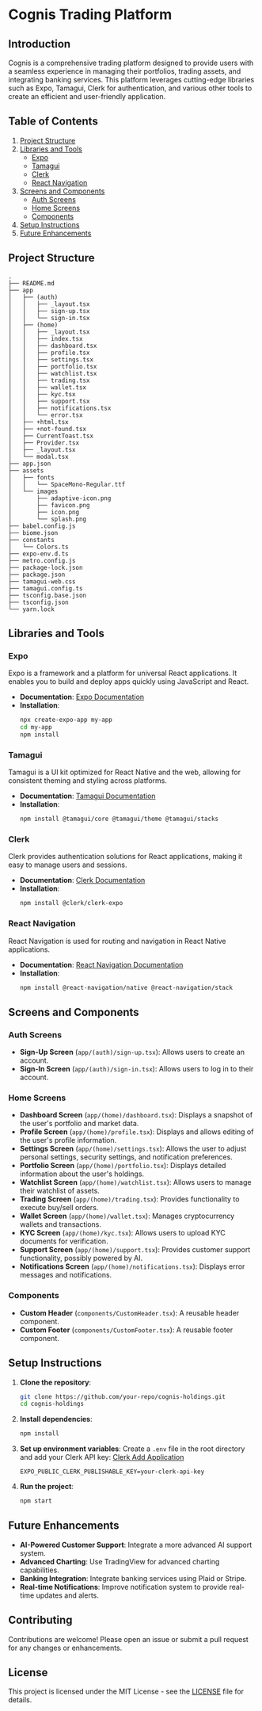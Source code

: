 # Cognis Trading Platform

## Introduction

Cognis is a comprehensive trading platform designed to provide users with a seamless experience in managing their portfolios, trading assets, and integrating banking services. This platform leverages cutting-edge libraries such as Expo, Tamagui, Clerk for authentication, and various other tools to create an efficient and user-friendly application.

## Table of Contents

1. [Project Structure](#project-structure)
2. [Libraries and Tools](#libraries-and-tools)
   - [Expo](#expo)
   - [Tamagui](#tamagui)
   - [Clerk](#clerk)
   - [React Navigation](#react-navigation)
3. [Screens and Components](#screens-and-components)
   - [Auth Screens](#auth-screens)
   - [Home Screens](#home-screens)
   - [Components](#components)
4. [Setup Instructions](#setup-instructions)
5. [Future Enhancements](#future-enhancements)

## Project Structure

```plaintext
.
├── README.md
├── app
│   ├── (auth)
│   │   ├── _layout.tsx
│   │   ├── sign-up.tsx
│   │   └── sign-in.tsx
│   ├── (home)
│   │   ├── _layout.tsx
│   │   ├── index.tsx
│   │   ├── dashboard.tsx
│   │   ├── profile.tsx
│   │   ├── settings.tsx
│   │   ├── portfolio.tsx
│   │   ├── watchlist.tsx
│   │   ├── trading.tsx
│   │   ├── wallet.tsx
│   │   ├── kyc.tsx
│   │   ├── support.tsx
│   │   ├── notifications.tsx
│   │   └── error.tsx
│   ├── +html.tsx
│   ├── +not-found.tsx
│   ├── CurrentToast.tsx
│   ├── Provider.tsx
│   ├── _layout.tsx
│   └── modal.tsx
├── app.json
├── assets
│   ├── fonts
│   │   └── SpaceMono-Regular.ttf
│   └── images
│       ├── adaptive-icon.png
│       ├── favicon.png
│       ├── icon.png
│       └── splash.png
├── babel.config.js
├── biome.json
├── constants
│   └── Colors.ts
├── expo-env.d.ts
├── metro.config.js
├── package-lock.json
├── package.json
├── tamagui-web.css
├── tamagui.config.ts
├── tsconfig.base.json
├── tsconfig.json
└── yarn.lock
```

## Libraries and Tools

### Expo
Expo is a framework and a platform for universal React applications. It enables you to build and deploy apps quickly using JavaScript and React.

- **Documentation**: [Expo Documentation](https://docs.expo.dev/)
- **Installation**:
  ```sh
  npx create-expo-app my-app
  cd my-app
  npm install
  ```

### Tamagui
Tamagui is a UI kit optimized for React Native and the web, allowing for consistent theming and styling across platforms.

- **Documentation**: [Tamagui Documentation](https://tamagui.dev/docs/intro/installation)
- **Installation**:
  ```sh
  npm install @tamagui/core @tamagui/theme @tamagui/stacks
  ```

### Clerk
Clerk provides authentication solutions for React applications, making it easy to manage users and sessions.

- **Documentation**: [Clerk Documentation](https://clerk.dev/docs)
- **Installation**:
  ```sh
  npm install @clerk/clerk-expo
  ```

### React Navigation
React Navigation is used for routing and navigation in React Native applications.

- **Documentation**: [React Navigation Documentation](https://reactnavigation.org/docs/getting-started)
- **Installation**:
  ```sh
  npm install @react-navigation/native @react-navigation/stack
  ```

## Screens and Components

### Auth Screens
- **Sign-Up Screen** (`app/(auth)/sign-up.tsx`): Allows users to create an account.
- **Sign-In Screen** (`app/(auth)/sign-in.tsx`): Allows users to log in to their account.

### Home Screens
- **Dashboard Screen** (`app/(home)/dashboard.tsx`): Displays a snapshot of the user's portfolio and market data.
- **Profile Screen** (`app/(home)/profile.tsx`): Displays and allows editing of the user's profile information.
- **Settings Screen** (`app/(home)/settings.tsx`): Allows the user to adjust personal settings, security settings, and notification preferences.
- **Portfolio Screen** (`app/(home)/portfolio.tsx`): Displays detailed information about the user's holdings.
- **Watchlist Screen** (`app/(home)/watchlist.tsx`): Allows users to manage their watchlist of assets.
- **Trading Screen** (`app/(home)/trading.tsx`): Provides functionality to execute buy/sell orders.
- **Wallet Screen** (`app/(home)/wallet.tsx`): Manages cryptocurrency wallets and transactions.
- **KYC Screen** (`app/(home)/kyc.tsx`): Allows users to upload KYC documents for verification.
- **Support Screen** (`app/(home)/support.tsx`): Provides customer support functionality, possibly powered by AI.
- **Notifications Screen** (`app/(home)/notifications.tsx`): Displays error messages and notifications.

### Components
- **Custom Header** (`components/CustomHeader.tsx`): A reusable header component.
- **Custom Footer** (`components/CustomFooter.tsx`): A reusable footer component.

## Setup Instructions

1. **Clone the repository**:
   ```sh
   git clone https://github.com/your-repo/cognis-holdings.git
   cd cognis-holdings
   ```

2. **Install dependencies**:
   ```sh
   npm install
   ```

3. **Set up environment variables**:
   Create a `.env` file in the root directory and add your Clerk API key:
   [Clerk Add Application](https://dashboard.clerk.com/apps/new)
   ```env
   EXPO_PUBLIC_CLERK_PUBLISHABLE_KEY=your-clerk-api-key
   ```

5. **Run the project**:
   ```sh
   npm start
   ```

## Future Enhancements

- **AI-Powered Customer Support**: Integrate a more advanced AI support system.
- **Advanced Charting**: Use TradingView for advanced charting capabilities.
- **Banking Integration**: Integrate banking services using Plaid or Stripe.
- **Real-time Notifications**: Improve notification system to provide real-time updates and alerts.

## Contributing

Contributions are welcome! Please open an issue or submit a pull request for any changes or enhancements.

## License

This project is licensed under the MIT License - see the [LICENSE](LICENSE) file for details.
